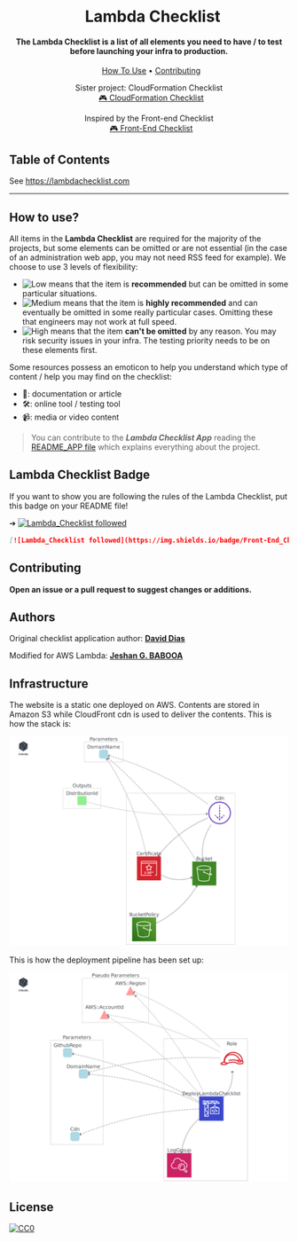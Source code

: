 <h1 align="center">
<br>
  Lambda Checklist
</h1>

<h4 align="center">The Lambda Checklist is a list of all elements you need to have / to test before launching your infra to production.</h4>

<p align="center">
  <a href="#how-to-use">How To Use</a> • <a href="#contributing">Contributing</a>
</p>
<p align="center">
    <span>Sister project: CloudFormation Checklist</span>
    <br>
  <a href="https://github.com/jeshan/cloudformation-checklist">🎮 CloudFormation Checklist</a>
</p>
<p align="center">
    <span>Inspired by the Front-end Checklist</span>
    <br>
  <a href="https://github.com/thedaviddias/Front-End-Checklist#---------front-end-checklist-">🎮 Front-End Checklist</a>
</p>


## Table of Contents

See https://lambdachecklist.com

---

## How to use?

All items in the **Lambda Checklist** are required for the majority of the projects, but some elements can be omitted or are not essential (in the case of an administration web app, you may not need RSS feed for example). We choose to use 3 levels of flexibility:

* ![Low][low_img] means that the item is **recommended** but can be omitted in some particular situations.
* ![Medium][medium_img] means that the item is **highly recommended** and can eventually be omitted in some really particular cases. Omitting these that engineers may not work at full speed.
* ![High][high_img] means that the item **can't be omitted** by any reason. You may risk security issues in your infra. The testing priority needs to be on these elements first.

Some resources possess an emoticon to help you understand which type of content / help you may find on the checklist:

* 📖: documentation or article
* 🛠: online tool / testing tool
* 📹: media or video content

> You can contribute to the ***Lambda Checklist App*** reading the [README_APP file](https://github.com/jeshan/lambda-checklist/blob/master/README_APP.md) which explains everything about the project.

## Lambda Checklist Badge

If you want to show you are following the rules of the Lambda Checklist, put this badge on your README file!

➔ [![Lambda_Checklist followed](https://img.shields.io/badge/Lambda_Checklist-followed-brightgreen.svg)](https://github.com/jeshan/lambda-checklist/)

```md
[![Lambda_Checklist followed](https://img.shields.io/badge/Front‑End_Checklist-followed-brightgreen.svg)](https://github.com/jeshan/lambda-checklist/)
```

## Contributing

**Open an issue or a pull request to suggest changes or additions.**

## Authors

Original checklist application author:
**[David Dias](https://github.com/thedaviddias)**

Modified for AWS Lambda:
**[Jeshan G. BABOOA](https://github.com/jeshan)**

## Infrastructure
The website is a static one deployed on AWS. Contents are stored in Amazon S3 while CloudFront cdn is used to deliver the contents. This is how the stack is:

![](/diagram-app.png)

This is how the deployment pipeline has been set up:

![](/diagram-deployment.png)

## License

[![CC0](https://i.creativecommons.org/p/zero/1.0/88x31.png)](https://creativecommons.org/publicdomain/zero/1.0/)

[low_img]: https://front-end-checklist.now.sh/low.svg
[medium_img]: https://front-end-checklist.now.sh/medium.svg
[high_img]: https://front-end-checklist.now.sh/high.svg

